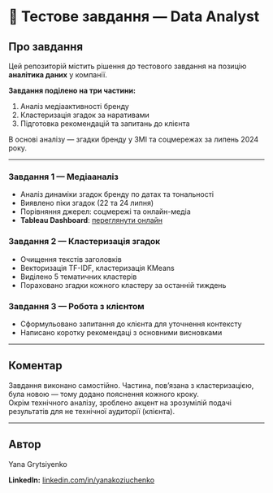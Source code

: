 # 📝 Тестове завдання — Data Analyst

## Про завдання

Цей репозиторій містить рішення до тестового завдання на позицію **аналітика даних** у компанії.

**Завдання поділено на три частини:**
1. Аналіз медіаактивності бренду
2. Кластеризація згадок за наративами
3. Підготовка рекомендацій та запитань до клієнта

В основі аналізу — згадки бренду у ЗМІ та соцмережах за липень 2024 року.

---

### Завдання 1 — Медіааналіз
- Аналіз динаміки згадок бренду по датах та тональності
- Виявлено піки згадок (22 та 24 липня)
- Порівняння джерел: соцмережі та онлайн-медіа
- **Tableau Dashboard**: [переглянути онлайн](https://public.tableau.com/views/LOOQME/sheet3?:language=en-US&:sid=&:redirect=auth&:display_count=n&:origin=viz_share_link)


### Завдання 2 — Кластеризація згадок
- Очищення текстів заголовків
- Векторизація TF-IDF, кластеризація KMeans
- Виділено 5 тематичних кластерів
- Пораховано згадки кожного кластеру за останній тиждень

### Завдання 3 — Робота з клієнтом
- Сформульовано запитання до клієнта для уточнення контексту
- Написано коротку рекомендаці з основними висновками

---

## Коментар

Завдання виконано самостійно. Частина, пов’язана з кластеризацією, була новою — тому додано пояснення кожного кроку.  
Окрім технічного аналізу, зроблено акцент на зрозумілій подачі результатів для не технічної аудиторії (клієнта).

---
## Автор

Yana Grytsiyenko
 
**LinkedIn:** [linkedin.com/in/yanakoziuchenko](https://linkedin.com/in/yanakoziuchenko)




